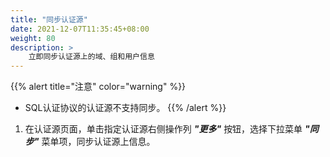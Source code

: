 ```yaml
---
title: "同步认证源"
date: 2021-12-07T11:35:45+08:00
weight: 80
description: >
    立即同步认证源上的域、组和用户信息
---
```


{{% alert title="注意" color="warning" %}}
- SQL认证协议的认证源不支持同步。
{{% /alert %}}

1. 在认证源页面，单击指定认证源右侧操作列 **_"更多"_** 按钮，选择下拉菜单 **_"同步"_** 菜单项，同步认证源上信息。